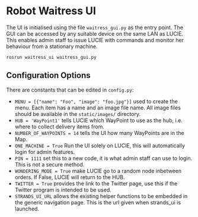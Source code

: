 # Robot Waitress UI

The UI is initialised using the file `waitress_gui.py` as the entry point. The GUI can be accessed by any suitable device on the same LAN as LUCIE. This enables admin staff to issue LUCIE with commands and monitor her behaviour from a stationary machine.

`rosrun waitress_ui waitress_gui.py`

## Configuration Options
There are constants that can be edited in `config.py`:
* `MENU = [{"name": "Foo", "image": "foo.jpg"}]` used to create the menu.
Each item has a name and an image file name. All image files should be available in the `static/images/` directory.
* `HUB = 'WayPoint1'` tells LUCIE which WayPoint to use as the hub, i.e. where to collect delivery items from.
* `NUMBER_OF_WAYPOINTS = 14` tells the UI how many WayPoints are in the Map.
* `ONE_MACHINE = True` Run the UI solely on LUCIE, this will automatically login for admin features.
* `PIN = 1111` set this to a new code, it is what admin staff can use to login. This is not a secure method.
* `WONDERING_MODE = True` make LUCIE go to a random node inbetween orders. If False, LUCIE will return to the HUB.
* `TWITTER = True` provides the link to the Twitter page, use this if the Twitter program is intended to be used.
* `STRANDS_UI_URL` allows the existing helper functions to be embedded in the generic navigation page. This is the url given when strands_ui is launched.
